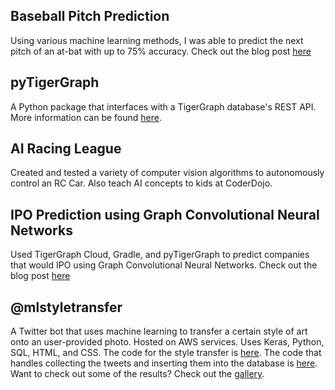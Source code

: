## **Baseball Pitch Prediction**
Using various machine learning methods, I was able to predict the next pitch of an at-bat with up to 75% accuracy. Check out the blog post [here](blog/doYouReallyNeedTrashCans.md)

## **pyTigerGraph**
A Python package that interfaces with a TigerGraph database's REST API. More information can be found [here](https://github.com/parkererickson/pytigergraph).

## **AI Racing League**
Created and tested a variety of computer vision algorithms to autonomously control an RC Car. Also teach AI concepts to kids at CoderDojo.

## **IPO Prediction using Graph Convolutional Neural Networks**
Used TigerGraph Cloud, Gradle, and pyTigerGraph to predict companies that would IPO using Graph Convolutional Neural Networks. Check out the blog post [here](blog/ipoGCN.md)

## **@mlstyletransfer**
A Twitter bot that uses machine learning to transfer a certain style of art onto an user-provided photo. Hosted on AWS services.  Uses Keras, Python, SQL, HTML, and CSS.  The code for the style transfer is [here](https://github.com/parkererickson/MLSPstyletransfer).  The code that handles collecting the tweets and inserting them into the database is [here](https://github.com/parkererickson/MLSPtweetstream).  Want to check out some of the results?  Check out the [gallery](http://mlstylephoto.s3-website.us-east-2.amazonaws.com/gallery.html).
